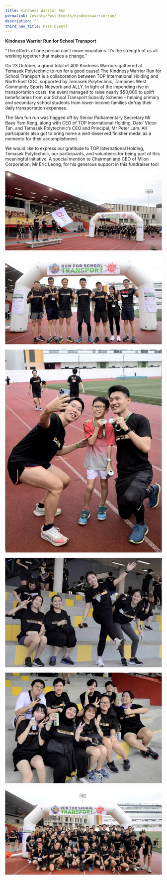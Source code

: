 ```yaml
---
title: Kindness Warrior Run
permalink: /events/Past-Events/kindnesswarriorrun/
description: ""
third_nav_title: Past Events
---
```

**Kindness Warrior Run for School Transport**

“The efforts of one person can’t move mountains. It’s the strength of us all working together that makes a change.”

On 23 October, a grand total of 400 Kindness Warriors gathered at Temasek Polytechnic to run for a good cause! The Kindness Warrior Run for School Transport is a collaboration between TOP International Holding and North East CDC, supported by Temasek Polytechnic, Tampines West Community Sports Network and ALLY. In light of the impending rise in transportation costs, the event managed to raise nearly $50,000 to uplift beneficiaries from our School Transport Subsidy Scheme - helping primary and secondary school students from lower-income families defray their daily transportation expenses.

The 5km fun run was flagged off by Senior Parliamentary Secretary Mr Baey Yam Keng, along with CEO of TOP International Holding, Dato’ Victor Tan, and Temasek Polytechnic’s CEO and Principal, Mr Peter Lam. All participants also got to bring home a well-deserved finisher medal as a memento for their accomplishment.

We would like to express our gratitude to TOP International Holding, Temasek Polytechnic, our participants, and volunteers for being part of this meaningful initiative. A special mention to Chairman and CEO of Mlion Corporation, Mr Eric Leong, for his generous support in this fundraiser too!

![](/images/Events/Past%20Events/Kindness%20Warrior%20Run/FB_IMG_1666874395413.jpg)

![](/images/Events/Past%20Events/Kindness%20Warrior%20Run/FB_IMG_1666874425678.jpg)

![](/images/Events/Past%20Events/Kindness%20Warrior%20Run/FB_IMG_1666874436590.jpg)

![](/images/Events/Past%20Events/Kindness%20Warrior%20Run/FB_IMG_1666874375576.jpg)

![](/images/Events/Past%20Events/Kindness%20Warrior%20Run/FB_IMG_1666874460223.jpg)

![](/images/Events/Past%20Events/Kindness%20Warrior%20Run/FB_IMG_1666874348837.jpg)
